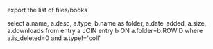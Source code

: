 export the list of files/books

select a.name, a.desc, a.type, b.name as folder, a.date_added, a.size, a.downloads 
from entry a 
JOIN entry b ON a.folder=b.ROWID where a.is_deleted=0 and a.type!='coll' 